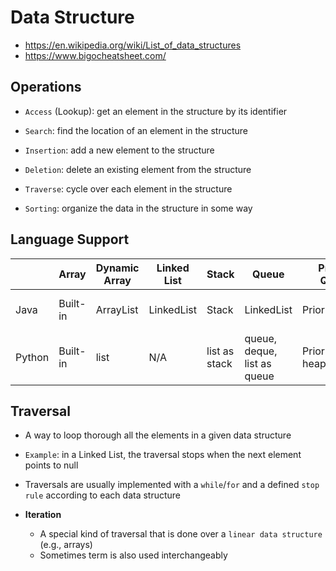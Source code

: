 # Data Structure

- <https://en.wikipedia.org/wiki/List_of_data_structures>
- <https://www.bigocheatsheet.com/>

## Operations

- `Access` (Lookup): get an element in the structure by its identifier
- `Search`: find the location of an element in the structure
- `Insertion`: add a new element to the structure
- `Deletion`: delete an existing element from the structure

- `Traverse`: cycle over each element in the structure
- `Sorting`: organize the data in the structure in some way

## Language Support

|        | Array    | Dynamic Array | Linked List | Stack         | Queue                       | Priority Queue | Deque | Associative Array | Set | Graph |
| -      | -        | -             | -           | -             | -                           | -              | -     | -                 | -   | -     |
| Java   | Built-in | ArrayList     | LinkedList  | Stack         | LinkedList                  | PriorityQueue        | LinkedList | HashTable, TreeMap & others | HashSet, TreeSet | N/A |
| Python | Built-in | list          | N/A         | list as stack | queue, deque, list as queue | PriorityQueue, heapq | deque      | dict | set, fronzenset | N/A |

## Traversal

- A way to loop thorough all the elements in a given data structure
- `Example`: in a Linked List, the traversal stops when the next element points to null
- Traversals are usually implemented with a `while`/`for` and a defined `stop rule` according to each data structure

- **Iteration**
  - A special kind of traversal that is done over a `linear data structure` (e.g., arrays)
  - Sometimes term is also used interchangeably

